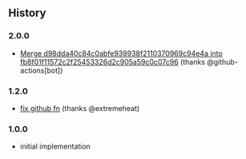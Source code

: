 ## History

### 2.0.0
* [Merge d98dda40c84c0abfe939938f2110370969c94e4a into fb8f01f11572c2f25453326d2c905a59c0c07c96](https://github.com/extremeheat/prismarine-repo-actions/commit/5fec89ab7d146585f08bf3a3fdcd9f4f8e3d69c6) (thanks @github-actions[bot])

### 1.2.0
* [fix github fn](https://github.com/extremeheat/prismarine-repo-actions/commit/a43643818c86e2278c3c12a8addc2b1bde200345) (thanks @extremeheat)

### 1.0.0

* initial implementation
